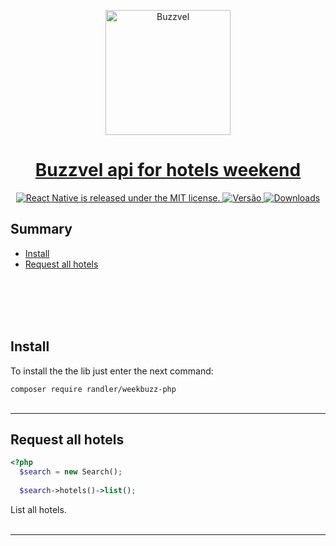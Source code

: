 <p align="center">
  <a href="https://github.com/randler/buzzvel-weekend-api">
    <img alt="Buzzvel" src="https://buzzvel.com/images/buzzvel.png" width="200">
  </a>
</p>

<h1 align="center">
  <a href="https://github.com/randler/buzzvel-weekend-api">
    Buzzvel api for hotels weekend
  </a>
</h1>

<p align="center">
  <a href="https://github.com/php/php-src/blob/master/LICENSE">
    <img src="https://img.shields.io/badge/license-MIT-blue.svg" alt="React Native is released under the MIT license." />
  </a>
  <a href="https://github.com/randler/buzzvel-weekend-api/releases">
    <img src="https://img.shields.io/badge/vers%C3%A3o-0.0.1-green" alt="Versão" />
  </a>
  <a href="https://github.com/randler/buzzvel-weekend-api/releases">
    <img src="https://img.shields.io/packagist/dt/randler/adiq-php.svg" alt="Downloads" />
  </a>
</p>

## Summary

- [Install](#install)
- [Request all hotels](#request-all-hotels)
<br>
<br>
<br>
<br>


## Install

To install the the lib just enter the next command:

`composer require randler/weekbuzz-php`
<br>
<br>
<hr>

## Request all hotels

```php
<?php
  $search = new Search();
  
  $search->hotels()->list();
```

List all hotels.
<br>
<br>
<hr>